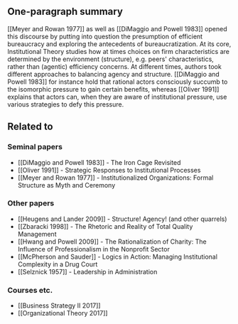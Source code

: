 ## One-paragraph summary
[[Meyer and Rowan 1977]] as well as [[DiMaggio and Powell 1983]] opened this discourse by putting into question the presumption of efficient bureaucracy and exploring the antecedents of bureaucratization. At its core, Institutional Theory studies how at times choices on firm characteristics are determined by the environment (structure), e.g. peers' characteristics, rather than (agentic) efficiency concerns. At different times, authors took different approaches to balancing agency and structure. [[DiMaggio and Powell 1983]] for instance hold that rational actors consciously succumb to the isomorphic pressure to gain certain benefits, whereas [[Oliver 1991]] explains that actors can, when they are aware of institutional pressure, use various strategies to defy this pressure.

## Related to

### Seminal papers
* [[DiMaggio and Powell 1983]] - The Iron Cage Revisited
* [[Oliver 1991]] - Strategic Responses to Institutional Processes
* [[Meyer and Rowan 1977]] - Institutionalized Organizations: Formal Structure as Myth and Ceremony

### Other papers
* [[Heugens and Lander 2009]] - Structure! Agency! (and other quarrels)
* [[Zbaracki 1998]] - The Rhetoric and Reality of Total Quality Management
* [[Hwang and Powell 2009]] - The Rationalization of Charity: The Influence of Professionalism in the Nonprofit Sector
* [[McPherson and Sauder]] - Logics in Action: Managing Institutional Complexity in a Drug Court
* [[Selznick 1957]] - Leadership in Administration

### Courses etc.
* [[Business Strategy II 2017]]
* [[Organizational Theory 2017]]